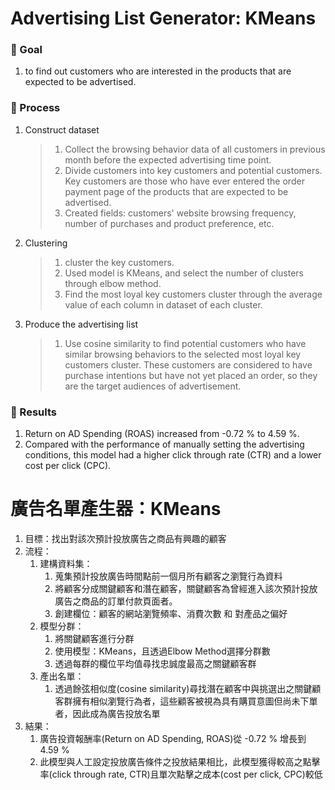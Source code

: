 # Advertising List Generator: KMeans

### **:dart: Goal** 
1. to find out customers who are interested in the products that are expected to be advertised.

### **:cactus: Process**
1. Construct dataset

	> 1. Collect the browsing behavior data of all customers in previous month before the expected advertising time point.
	> 2. Divide customers into key customers and potential customers. Key customers are those who have ever entered the order payment page of the products that are expected to be advertised.
	> 3. Created fields: customers' website browsing frequency, number of purchases and product preference, etc.	
	
2. Clustering
	> 1. cluster the key customers.
	> 2. Used model is KMeans, and select the number of clusters through elbow method.
	> 3. Find the most loyal key customers cluster through the average value of each column in dataset of each cluster.
		
3. Produce the advertising list
	> 1. Use cosine similarity to find potential customers who have similar browsing behaviors to the selected most loyal key customers cluster. These customers are considered to have purchase intentions but have not yet placed an order, so they are the target audiences of advertisement.

### **:clap: Results**
1. Return on AD Spending (ROAS) increased from -0.72 % to 4.59 %.
2. Compared with the performance of manually setting the advertising conditions, this model had a higher click through rate (CTR) and a lower cost per click (CPC).



# 廣告名單產生器：KMeans
1. 目標：找出對該次預計投放廣告之商品有興趣的顧客
2. 流程：
	1. 建構資料集：
		1. 蒐集預計投放廣告時間點前一個月所有顧客之瀏覽行為資料
		2. 將顧客分成關鍵顧客和潛在顧客，關鍵顧客為曾經進入該次預計投放廣告之商品的訂單付款頁面者。
		3. 創建欄位：顧客的網站瀏覽頻率、消費次數 和 對產品之偏好
	2. 模型分群：
		1. 將關鍵顧客進行分群
		2. 使用模型：KMeans，且透過Elbow Method選擇分群數
		3. 透過每群的欄位平均值尋找忠誠度最高之關鍵顧客群
	3. 產出名單：
		1. 透過餘弦相似度(cosine similarity)尋找潛在顧客中與挑選出之關鍵顧客群擁有相似瀏覽行為者，這些顧客被視為具有購買意圖但尚未下單者，因此成為廣告投放名單
3. 結果：
	1. 廣告投資報酬率(Return on AD Spending, ROAS)從 -0.72 % 增長到 4.59 %
	2. 此模型與人工設定投放廣告條件之投放結果相比，此模型獲得較高之點擊率(click through rate, CTR)且單次點擊之成本(cost per click, CPC)較低
